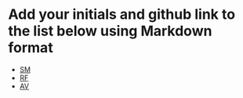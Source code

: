 # Add your initials and github link to the list below using Markdown format

- [SM](http://github.com/smccrindle)
- [RF](http://github.com/ifotn)
- [AV](http://github.com/avcoder)
